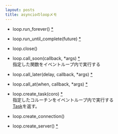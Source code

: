 ```yaml
---
layout: posts
title: asyncioのloopメモ 
---
```


* loop.run_forever() [\*](https://docs.python.org/3.5/library/asyncio-eventloop.html#asyncio.AbstractEventLoop.run_forever)  

* loop.run_until_complete(future) [\*](https://docs.python.org/3.5/library/asyncio-eventloop.html#asyncio.AbstractEventLoop.run_until_complete)  

* loop.close()  

* loop.call_soon(callback, *args) [\*](https://docs.python.org/3.5/library/asyncio-eventloop.html#asyncio.AbstractEventLoop.call_soon)  
指定した関数をイベントループ内で実行する  

* loop.call_later(delay, callback, *args) [\*](https://docs.python.org/3.5/library/asyncio-eventloop.html#asyncio.AbstractEventLoop.call_later)  

* loop.call_at(when, callback, *args) [\*](https://docs.python.org/3.5/library/asyncio-eventloop.html#asyncio.AbstractEventLoop.call_at)  

* loop.create_task(coro) [\*](https://docs.python.org/3.5/library/asyncio-eventloop.html#asyncio.AbstractEventLoop.create_task)  
指定したコルーチンをイベントループ内で実行する  
[Task](https://docs.python.org/3.5/library/asyncio-task.html#task)を返す。  

* loop.create_connection()  

* loop.create_server() [\*](https://docs.python.org/3.5/library/asyncio-eventloop.html#asyncio.AbstractEventLoop.create_server)  
